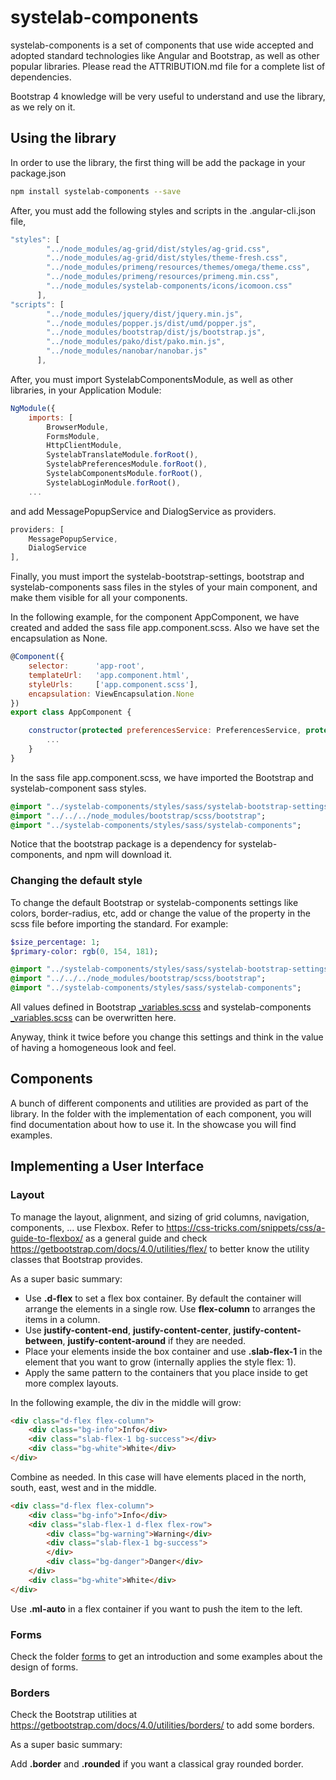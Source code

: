 # systelab-components

systelab-components is a set of components that use wide accepted and adopted standard technologies like Angular and Bootstrap, as well as other popular libraries. Please read the ATTRIBUTION.md file for a complete list of dependencies.

Bootstrap 4 knowledge will be very useful to understand and use the library, as we rely on it.
                                                    
## Using the library

In order to use the library, the first thing will be add the package in your package.json

```bash
npm install systelab-components --save
```

After, you must add the following styles and scripts in the .angular-cli.json file,

```javascript
"styles": [
        "../node_modules/ag-grid/dist/styles/ag-grid.css",
        "../node_modules/ag-grid/dist/styles/theme-fresh.css",
        "../node_modules/primeng/resources/themes/omega/theme.css",
        "../node_modules/primeng/resources/primeng.min.css",
        "../node_modules/systelab-components/icons/icomoon.css"
      ],
"scripts": [
        "../node_modules/jquery/dist/jquery.min.js",
        "../node_modules/popper.js/dist/umd/popper.js",
        "../node_modules/bootstrap/dist/js/bootstrap.js",
        "../node_modules/pako/dist/pako.min.js",
        "../node_modules/nanobar/nanobar.js"
      ],
```

After, you must import SystelabComponentsModule, as well as other libraries, in your Application Module:

```javascript
NgModule({
	imports: [
		BrowserModule,
		FormsModule,
		HttpClientModule,
		SystelabTranslateModule.forRoot(),
		SystelabPreferencesModule.forRoot(),
		SystelabComponentsModule.forRoot(),
		SystelabLoginModule.forRoot(),
    ...
```

and add MessagePopupService and DialogService as providers.

```javascript
providers: [
	MessagePopupService,
	DialogService
],
```

Finally, you must import the systelab-bootstrap-settings, bootstrap and systelab-components sass files in the styles of your main component, and make them visible for all your components.

In the following example, for the component AppComponent, we have created and added the sass file app.component.scss. Also we have set the encapsulation as None.

```javascript
@Component({
	selector:      'app-root',
	templateUrl:   'app.component.html',
	styleUrls:     ['app.component.scss'],
	encapsulation: ViewEncapsulation.None
})
export class AppComponent {

	constructor(protected preferencesService: PreferencesService, protected i18nService: I18nService) {
        ...
	}
}
```

In the sass file app.component.scss, we have imported the Bootstrap and systelab-component sass styles.

```sass
@import "../systelab-components/styles/sass/systelab-bootstrap-settings";
@import "../../../node_modules/bootstrap/scss/bootstrap";
@import "../systelab-components/styles/sass/systelab-components";
```

Notice that the bootstrap package is a dependency for systelab-components, and npm will download it.

### Changing the default style

To change the default Bootstrap or systelab-components settings like colors, border-radius, etc, add or change the value of the property in the scss file before importing the standard. For example:

```sass
$size_percentage: 1;
$primary-color: rgb(0, 154, 181);

@import "../systelab-components/styles/sass/systelab-bootstrap-settings";
@import "../../../node_modules/bootstrap/scss/bootstrap";
@import "../systelab-components/styles/sass/systelab-components";
```

All values defined in Bootstrap [_variables.scss](https://github.com/twbs/bootstrap/blob/v4-dev/scss/_variables.scss) and systelab-components [_variables.scss](src/app/systelab-components/styles/sass/_variables.scss) can be overwritten here.

Anyway, think it twice before you change this settings and think in the value of having a homogeneous look and feel.

## Components

A bunch of different components and utilities are provided as part of the library. In the folder with the implementation of each component, you will find documentation about how to use it. In the showcase you will find examples.

## Implementing a User Interface

### Layout

To manage the layout, alignment, and sizing of grid columns, navigation, components, ... use Flexbox. 
Refer to https://css-tricks.com/snippets/css/a-guide-to-flexbox/ as a general guide and check https://getbootstrap.com/docs/4.0/utilities/flex/ to better know the utility classes that Bootstrap provides.

As a super basic summary:

- Use **.d-flex** to set a flex box container. By default the container will arrange the elements in a single row. Use **flex-column** to arranges the items in a column.
- Use **justify-content-end**, **justify-content-center**, **justify-content-between**, **justify-content-around** if they are needed.
- Place your elements inside the box container and use **.slab-flex-1** in the element that you want to grow (internally applies the style flex: 1).
- Apply the same pattern to the containers that you place inside to get more complex layouts. 

In the following example, the div in the middle will grow:

```html
<div class="d-flex flex-column">
    <div class="bg-info">Info</div>
    <div class="slab-flex-1 bg-success"></div>
    <div class="bg-white">White</div>
</div>
```
Combine as needed. In this case will have elements placed in the north, south, east, west and in the middle. 

```html
<div class="d-flex flex-column">
    <div class="bg-info">Info</div>
    <div class="slab-flex-1 d-flex flex-row">
        <div class="bg-warning">Warning</div>
        <div class="slab-flex-1 bg-success">
        </div>
        <div class="bg-danger">Danger</div>
    </div>
    <div class="bg-white">White</div>
</div>
```

Use **.ml-auto** in a flex container if you want to push the item to the left.

### Forms

Check the folder [forms](forms) to get an introduction and some examples about the design of forms.

### Borders

Check the Bootstrap utilities at https://getbootstrap.com/docs/4.0/utilities/borders/ to add some borders.

As a super basic summary:

Add **.border** and **.rounded** if you want a classical gray rounded border.
